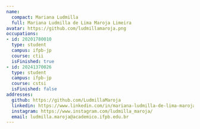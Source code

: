 ```yaml
---
name:
  compact: Mariana Ludmilla
  full: Mariana Ludmilla de Lima Maroja Limeira
avatar: https://github.com/ludmillamaroja.png
occupations:
- id: 20201780010
  type: student
  campus: ifpb-jp
  course: ctii
  isFinished: true
- id: 20241370026
  type: student
  campus: ifpb-jp
  course: cstsi
  isFinished: false
addresses:
  github: https://github.com/LudmillaMaroja
  linkedin: https://www.linkedin.com/in/mariana-ludmilla-de-lima-maroja-limeira-48170922b/
  instagram: https://www.instagram.com/ludmilla_maroja/
  email: ludmilla.maroja@academico.ifpb.edu.br
---
```


